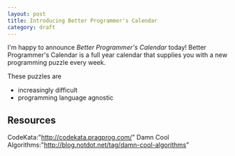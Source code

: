 ```yaml
---
layout: post
title: Introducing Better Programmer's Calendar
category: draft
---
```


I'm happy to announce *Better Programmer's Calendar* today!
Better Programmer's Calendar is a full year calendar that supplies you with a new
programming puzzle every week.

These puzzles are

 * increasingly difficult
 * programming language agnostic

## Resources

CodeKata:"http://codekata.pragprog.com/"
Damn Cool Algorithms:"http://blog.notdot.net/tag/damn-cool-algorithms"
